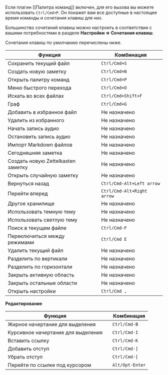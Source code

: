 Если плагин [[Палитра команд]] включен, для его вызова вы можете использовать `Ctrl/Cmd+P`. Он покажет вам все доступные в настоящее время команды и сочетания клавиш для них.

Большинство сочетаний клавиш можно настроить в соответствии с вашими потребностями в разделе **Настройки => Сочетания клавиш**.

Сочетания клавиш по умолчанию перечислены ниже.

Функция                           |   | Комбинация          
--------------------------------- | - | ------------------
Сохранить текущий файл            |   | `Ctrl/Cmd+S`      
Создать новую заметку             |   | `Ctrl/Cmd+N`      
Открыть палитру команд            |   | `Ctrl/Cmd+P`      
Меню быстрого перехода            |   | `Ctrl/Cmd+O`      
Искать во всех файлах             |   | `Ctrl/Cmd+Shift+F`
Граф                              |   | `Ctrl/Cmd+G`      
Добавить в избранное файл         |   | Не назначено             
Удалить из избранного             |   | Не назначено             
Начать запись аудио               |   | Не назначено             
Остановить запись аудио           |   | Не назначено             
Импорт Markdown файлов            |   | Не назначено             
Сегодняшняя заметка               |   | Не назначено             
Создать новую Zettelkasten заметку|   | Не назначено             
Открыть случайную заметку         |   | Не назначено             
Вернуться назад                   |   | `Ctrl/Cmd-Alt+Left arrow`  
Перейти вперед                    |   | `Ctrl/Cmd-Alt+Right arrow`  
Другое хранилище                  |   | Не назначено             
Использовать темную тему          |   | Не назначено             
Использовать светлую тему         |   | Не назначено             
Поиск в текущем файле             |   | `Ctrl/Cmd-F`      
Переключиться между режимами      |   | `Ctrl/Cmd E`      
Удалить текущий файл              |   | Не назначено             
Разделить по вертикали            |   | Не назначено             
Разделить по горизонтали          |   | Не назначено             
Закрыть активную область          |   | Не назначено             
Закрыть остальные области         |   | Не назначено             
Открыть настройки                 |   | `Ctrl/Cmd ,`      

**Редактирование**

Функция                           |   | Комбинация    
--------------------------------- | - | ------------
Жирное начертание для выделения   |   | `Ctrl/Cmd-B` 
Курсивное начертание для выделения|   | `Ctrl/Cmd-I`
Вставить ссылку                   |   | `Ctrl/Cmd-K`
Добавить отступ                   |   | `Ctrl/Cmd-]`
Убрать отступ                     |   | `Ctrl/Cmd-[`
Перейти по ссылке под курсором    |   | `Alt/Opt-Enter`